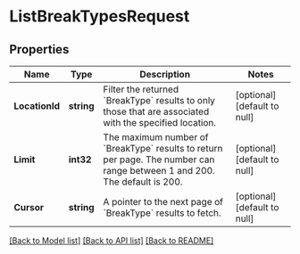 # ListBreakTypesRequest

## Properties

 Name           | Type       | Description                                                                                                                         | Notes                        
----------------|------------|-------------------------------------------------------------------------------------------------------------------------------------|------------------------------
 **LocationId** | **string** | Filter the returned &#x60;BreakType&#x60; results to only those that are associated with the specified location.                    | [optional] [default to null] 
 **Limit**      | **int32**  | The maximum number of &#x60;BreakType&#x60; results to return per page. The number can range between 1 and 200. The default is 200. | [optional] [default to null] 
 **Cursor**     | **string** | A pointer to the next page of &#x60;BreakType&#x60; results to fetch.                                                               | [optional] [default to null] 

[[Back to Model list]](../README.md#documentation-for-models) [[Back to API list]](../README.md#documentation-for-api-endpoints) [[Back to README]](../README.md)


